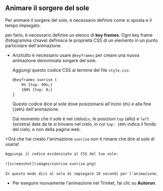 ## Animare il sorgere del sole

Per animare il sorgere del sole, è necessario definire come si sposta e il tempo impiegato.

per farlo, è necessario definire un elenco di __key frames__. Ogni key frame (fotogramma chiave) definisce le proprietà CSS di un elemento in un punto particolare dell'animazione.

+ Anzitutto è necessario usare `@keyframes` per creare una nuova animazione denominata sorgere del sole.

    Aggiungi questo codice CSS al termine del file `style.css`:

    ```
    @keyframes sunrise {
        0% {top: 90%;}
        100% {top: 0;}
    }
    ```

    Questo codice dice al sole dove posizionarsi all'inizio (`0%`) e alla fine (`100%`) dell'animazione.

    Dal momento che il sole è nel cielo`div`, le posizioni `top` (alto) e `left` (sinistra) date da te si trovano nel cielo, in cui `top: 100%` indica il fondo del cielo, e non della pagina web.


+Ora che hai creato l'animazione `sunrise` non ti rimane che dire al sole di usarla!

    Aggiungi il codice evidenziato al CSS del tuo sole:

    ![screenshot](images/sunrise-sunrise.png)

    In questo modo dici al sole di impiegare 10 secondi per l'animazione.

+ Per eseguire nuovamente l'animazione nel Trinket, fai clic su **Autorun**.



